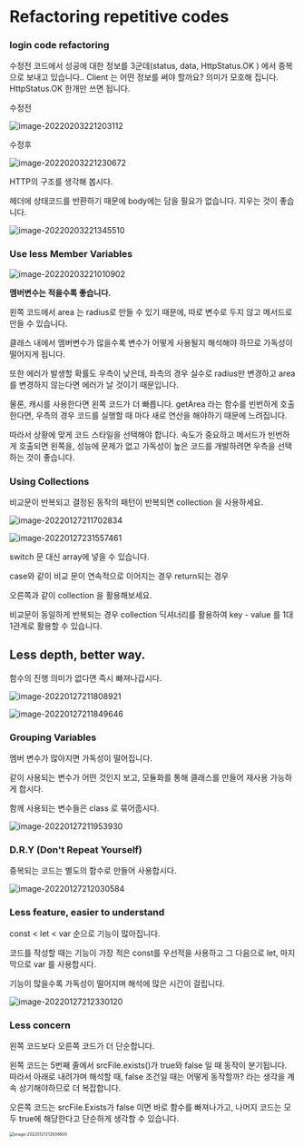 

 # Refactoring repetitive codes

### login code refactoring

수정전 코드에서 성공에 대한 정보를 3군데(status, data, HttpStatus.OK ) 에서 중복으로 보내고 있습니다.. Client 는 어떤 정보를 써야 할까요? 의미가 모호해 집니다. HttpStatus.OK 한개만 쓰면 됩니다.

수정전

![image-20220203221203112](refactoring.assets/image-20220203221203112.png)

수정후

![image-20220203221230672](refactoring.assets/image-20220203221230672.png)



HTTP의 구조를 생각해 봅시다.

헤더에 상태코드를 반환하기 때문에 body에는 담을 필요가 없습니다. 지우는 것이 좋습니다.

![image-20220203221345510](refactoring.assets/image-20220203221345510.png)





### **Use less Member Variables**

![image-20220203221010902](refactoring.assets/image-20220203221010902.png)

**멤버변수는 적을수록 좋습니다.**

왼쪽 코드에서 area 는 radius로 만들 수 있기 때문에, 따로 변수로 두지 않고 메서드로 만들 수 있습니다.

클래스 내에서 멤버변수가 많을수록 변수가 어떻게 사용될지 해석해야 하므로 가독성이 떨어지게 됩니다.

또한 에러가 발생할 확률도 우측이 낮은데, 좌측의 경우 실수로 radius만 변경하고 area를 변경하지 않는다면 에러가 날 것이기 때문입니다.

물론, 캐시를 사용한다면 왼쪽 코드가 더 빠릅니다. getArea 라는 함수를 빈번하게 호출한다면, 우측의 경우 코드를 실행할 때 마다 새로 연산을 해야하기 때문에 느려집니다.

따라서 상황에 맞게 코드 스타일을 선택해야 합니다. 속도가 중요하고 메서드가 빈번하게 호출되면 왼쪽을, 성능에 문제가 없고 가독성이 높은 코드를 개발하려면 우측을 선택하는 것이 좋습니다.



### Using Collections

비교문이 반복되고 결정된 동작의 패턴이 반복되면 collection 을 사용하세요.

![image-20220127211702834](refactoring.assets/image-20220127211702834.png)

![image-20220127231557461](refactoring.assets/image-20220127231557461.png)

switch 문 대신 array에 넣을 수 있습니다.

case와 같이 비교 문이 연속적으로 이어지는 경우 return되는 경우

오른쪽과 같이 collection 을 활용해보세요.

비교문이 동일하게 반복되는 경우 collection 딕셔너리를 활용하여 key - value 를 1대1관계로 활용할 수 있습니다. 



## Less depth, better way.

함수의 진행 의미가 없다면 즉시 빠져나갑시다.

![image-20220127211808921](refactoring.assets/image-20220127211808921.png)

![image-20220127211849646](refactoring.assets/image-20220127211849646.png)



### Grouping Variables

멤버 변수가 많아지면 가독성이 떨어집니다.

같이 사용되는 변수가 어떤 것인지 보고, 모듈화를 통해 클래스를 만들어 재사용 가능하게 합시다.

함께 사용되는 변수들은 class 로 묶어줍시다.

![image-20220127211953930](refactoring.assets/image-20220127211953930.png)



### D.R.Y (Don't Repeat Yourself) 

중복되는 코드는 별도의 함수로 만들어 사용합시다.

![image-20220127212030584](refactoring.assets/image-20220127212030584.png)



### Less feature, easier to understand

const < let < var 순으로 기능이 많아집니다.

코드를 작성할 때는 기능이 가장 적은 const를 우선적을 사용하고 그 다음으로 let, 마지막으로 var 를 사용합시다.

기능이 많을수록 가독성이 떨어지며 해석에 많은 시간이 걸립니다.

![image-20220127212330120](refactoring.assets/image-20220127212330120.png)



### Less concern

왼쪽 코드보다 오른쪽 코드가 더 단순합니다.

왼쪽 코드는 5번째 줄에서 srcFile.exists()가 true와 false 일 때 동작이 분기됩니다. 따라서 아래로 내려가며 해석할 때, false 조건일 때는 어떻게 동작할까? 라는 생각을 계속 상기해야하므로 더 복잡합니다.

오른쪽 코드는 srcFile.Exists가 false 이면 바로 함수를 빠져나가고, 나머지 코드는 모두 true에 해당한다고 단순하게 생각할 수 있습니다.

<img src="refactoring.assets/image-20220127212638600.png" alt="image-20220127212638600" style="zoom:50%;" />
